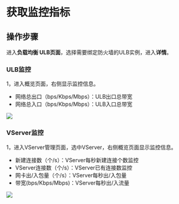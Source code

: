 

# 获取监控指标

## 操作步骤

进入**负载均衡 ULB页面**，选择需要绑定防火墙的ULB实例，进入**详情**。

### ULB监控

1，进入概览页面，右侧显示监控信息。

* 网络总出口（bps/Kbps/Mbps）：ULB出口总带宽
* 网络总入口（bps/Kbps/Mbps）：ULB入口总带宽

![](https://static.ucloud.cn/b2965b2eac644c3a8075e9319e81775a.png)

### VServer监控

1，进入VServer管理页面，选中VServer，右侧概览页面显示监控信息。

* 新建连接数（个/s）：VServer每秒新建连接个数监控
* VServer连接数（个/s）：VServer已有连接数监控
* 网卡出/入包量（个/s）：VServer每秒出/入包量
* 带宽\(bps/Kbps/Mbps\)：VServer每秒出/入流量

![](https://static.ucloud.cn/7b7a71118dca403d935674c26a1638ee.png)

